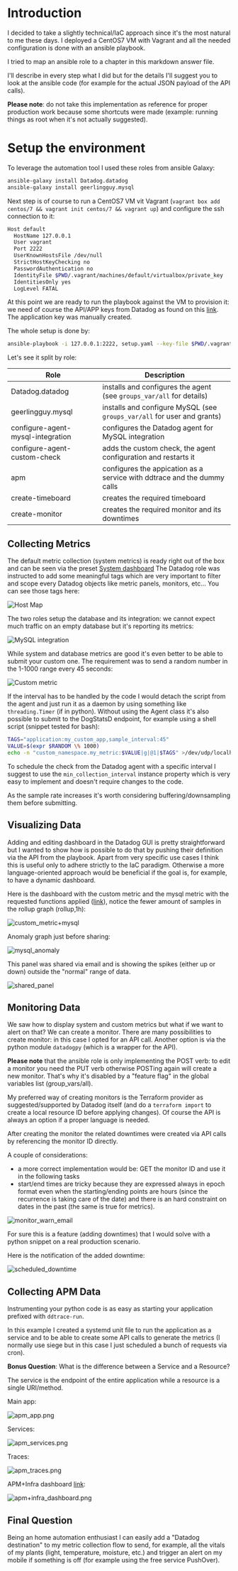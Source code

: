 # Introduction

I decided to take a slightly technical/IaC approach since it's the most natural to me these days.
I deployed a CentOS7 VM with Vagrant and all the needed configuration is done with an ansible playbook.

I tried to map an ansible role to a chapter in this markdown answer file.

I'll describe in every step what I did but for the details I'll suggest you to look at the ansible code (for example for the actual JSON payload of the API calls).

**Please note**: do not take this implementation as reference for proper production work because some shortcuts were made (example: running things as root when it's not actually suggested).

# Setup the environment

To leverage the automation tool I used these roles from ansible Galaxy:

```bash
ansible-galaxy install Datadog.datadog
ansible-galaxy install geerlingguy.mysql
```

Next step is of course to run a CentOS7 VM vit Vagrant (`vagrant box add centos/7 && vagrant init centos/7 && vagrant up`) and configure the ssh connection to it:

```bash
Host default
  HostName 127.0.0.1
  User vagrant
  Port 2222
  UserKnownHostsFile /dev/null
  StrictHostKeyChecking no
  PasswordAuthentication no
  IdentityFile $PWD/.vagrant/machines/default/virtualbox/private_key
  IdentitiesOnly yes
  LogLevel FATAL
```

At this point we are ready to run the playbook against the VM to provision it: we need of course the API/APP keys from Datadog as found on this [link](https://app.datadoghq.eu/account/settings#api). The application key was manually created.

The whole setup is done by:

```bash
ansible-playbook -i 127.0.0.1:2222, setup.yaml --key-file $PWD/.vagrant/machines/default/virtualbox/private_key
```

Let's see it split by role:

| **Role**                          | **Description**                                                         |
| --------------------------------- | ------------------------------------------------------------------------|
| Datadog.datadog                   | installs and configures the agent (see `groups_var/all` for details)      |
| geerlingguy.mysql                 | installs and configure MySQL (see `groups_var/all` for user and grants)   |
| configure-agent-mysql-integration | configures the Datadog agent for MySQL integration                      |
| configure-agent-custom-check      | adds the custom check, the agent configuration and restarts it          |
| apm                               | configures the appication as a service with ddtrace and the dummy calls |
| create-timeboard                  | creates the required timeboard                                          |
| create-monitor                    | creates the required monitor and its downtimes                          |


## Collecting Metrics

The default metric collection (system metrics) is ready right out of the box and can be seen via the preset [System dashboard](https://app.datadoghq.eu/dash/host/5043588?live=4h&page=0&tile_size=m)
The Datadog role was instructed to add some meaningful tags which are very important to filter and scope every Datadog objects like metric panels, monitors, etc...
You can see those tags here:

![Host Map](images/host_map.png "Host Map")

The two roles setup the database and its integration: we cannot expect much traffic on an empty database but it's reporting its metrics:

![MySQL integration](images/mysql_integration.png "MySQL Integration")

While system and database metrics are good it's even better to be able to submit your custom one. The requirement was to send a random number in the 1-1000 range every 45 seconds:

![Custom metric](images/custom_metric.png "Custom metric")

If the interval has to be handled by the code I would detach the script from the agent and just run it as a daemon by using something like `threading.Timer` (if in python).
Without using the Agent class it's also possible to submit to the DogStatsD endpoint, for example using a shell script (snippet tested for bash):

```bash
TAGS="application:my_custom_app,sample_interval:45"
VALUE=$(expr $RANDOM \% 1000)
echo -n "custom_namespace.my_metric:$VALUE|g|@1|$TAGS" >/dev/udp/localhost/8125
```

To schedule the check from the Datadog agent with a specific interval I suggest to use the `min_collection_interval` instance property which is very easy to implement and doesn't require changes to the code.

As the sample rate increases it's worth considering buffering/downsampling them before submitting.

## Visualizing Data

Adding and editing dashboard in the Datadog GUI is pretty straightforward but I wanted to show how is possible to do that by pushing their definition via the API from the playbook. Apart from very specific use cases I think this is useful only to adhere strictly to the IaC paradigm. Otherwise a more language-oriented approach would be beneficial if the goal is, for example, to have a dynamic dashboard.

Here is the dashboard with the custom metric and the mysql metric with the requested functions applied ([link](https://app.datadoghq.eu/dash/7142/custom-metric-and-mysql-cpu-timeboard)), notice the fewer amount of samples in the rollup graph (rollup,1h):

![custom_metric+mysql](images/custom_metric+mysql.png "custom_metric+mysql")

Anomaly graph just before sharing:

![mysql_anomaly](images/mysql_anomaly.png "mysql_anomaly")

This panel was shared via email and is showing the spikes (either up or down) outside the "normal" range of data.

![shared_panel](images/shared_panel.png "Shared panel via email")

## Monitoring Data

We saw how to display system and custom metrics but what if we want to alert on that? We can create a monitor.
There are many possibilities to create monitor: in this case I opted for an API call. Another option is via the python module `datadogpy` (which is a wrapper for the API).

**Please note** that the ansible role is only implementing the POST verb: to edit a monitor you need the PUT verb otherwise POSTing again will create a new monitor. That's why it's disabled by a "feature flag" in the global variables list (group_vars/all).

My preferred way of creating monitors is the Terraform provider as suggested/supported by Datadog itself (and do a `terraform import` to create a local resource ID before applying changes).
Of course the API is always an option if a proper language is needed.

After creating the monitor the related downtimes were created via API calls by referencing the monitor ID directly.

A couple of considerations:

- a more correct implementation would be: GET the monitor ID and use it in the following tasks
- start/end times are tricky because they are expressed always in epoch format even when the starting/ending points are hours (since the recurrence is taking care of the date) and there is an hard constraint on dates in the past (the same is true for metrics).

![monitor_warn_email](images/monitor_warn_email.png "monitor_warn_email")

For sure this is a feature (adding downtimes) that I would solve with a python snippet on a real production scenario.

Here is the notification of the added downtime:

![scheduled_downtime](images/scheduled_downtime.png "scheduled_downtime")

## Collecting APM Data

Instrumenting your python code is as easy as starting your application prefixed with `ddtrace-run`.

In this example I created a systemd unit file to run the application as a service and to be able to create some API calls to generate the metrics (I normally use siege but in this case I just scheduled a bunch of requests via cron).

**Bonus Question**: What is the difference between a Service and a Resource?

The service is the endpoint of the entire application while a resource is a single URI/method.

Main app:

![apm_app.png](images/apm_app.png "APM_APP")

Services:

![apm_services.png](images/apm_services.png "APM_SERVICES")

Traces:

![apm_traces.png](images/apm_traces.png "APM_TRACES")

APM+Infra dashboard [link](https://app.datadoghq.eu/dash/7183/apm--infra):

![apm+infra_dashboard.png](images/apm+infra_dashboard.png "APM+Infra")

## Final Question

Being an home automation enthusiast I can easily add a "Datadog destination" to my metric collection flow to send, for example, all the vitals of my plants (light, temperature, moisture, etc.) and trigger an alert on my mobile if something is off (for example using the free service PushOver).
